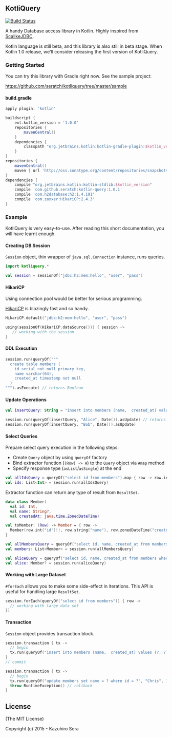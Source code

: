 ## KotliQuery

[![Build Status](https://travis-ci.org/seratch/kotliquery.svg)](https://travis-ci.org/seratch/kotliquery)

A handy Database access library in Kotlin. Highly inspired from [ScalikeJDBC](http://scalikejdbc.org/). 

Kotlin language is still beta, and this library is also still in beta stage.
When Kotlin 1.0 release, we'll consider releasing the first version of KotliQuery.

### Getting Started

You can try this library with Gradle right now. See the sample project:

https://github.com/seratch/kotliquery/tree/master/sample

#### build.gradle

```groovy
apply plugin: 'kotlin'

buildscript {
    ext.kotlin_version = '1.0.0'
    repositories {
        mavenCentral()
    }
    dependencies {
        classpath "org.jetbrains.kotlin:kotlin-gradle-plugin:$kotlin_version"
    }
}
repositories {
    mavenCentral()
    maven { url 'http://oss.sonatype.org/content/repositories/snapshots' }
}
dependencies {
    compile "org.jetbrains.kotlin:kotlin-stdlib:$kotlin_version"
    compile 'com.github.seratch:kotlin-query:1.0.1'
    compile 'com.h2database:h2:1.4.191'
    compile 'com.zaxxer:HikariCP:2.4.3'
}
```

### Example

KotliQuery is very easy-to-use. After reading this short documentation, you will have learnt enough.

#### Creating DB Session

`Session` object, thin wrapper of `java.sql.Connection` instance, runs queries.

```kotlin
import kotliquery.*

val session = sessionOf("jdbc:h2:mem:hello", "user", "pass")
```

#### HikariCP

Using connection pool would be better for serious programming.

[HikariCP](https://github.com/brettwooldridge/HikariCP) is blazingly fast and so handy.

```kotlin
HikariCP.default("jdbc:h2:mem:hello", "user", "pass")

using(sessionOf(HikariCP.dataSource())) { session ->
   // working with the session
}
```

#### DDL Execution

```kotlin
session.run(queryOf("""
  create table members (
    id serial not null primary key,
    name varchar(64),
    created_at timestamp not null
  )
""").asExecute) // returns Boolean
```

#### Update Operations

```kotlin
val insertQuery: String = "insert into members (name,  created_at) values (?, ?)"

session.run(queryOf(insertQuery, "Alice", Date()).asUpdate) // returns effected row count
session.run(queryOf(insertQuery, "Bob", Date()).asUpdate)
```

#### Select Queries

Prepare select query execution in the following steps:

- Create `Query` object by using `queryOf` factory
- Bind extractor function (`(Row) -> A`) to the `Query` object via `#map` method
- Specify response type (`asList`/`asSingle`) at the end

```kotlin
val allIdsQuery = queryOf("select id from members").map { row -> row.int("id") }.asList
val ids: List<Int> = session.run(allIdsQuery)
```

Extractor function can return any type of result from `ResultSet`.

```kotlin
data class Member(
  val id: Int,
  val name: String?,
  val createdAt: java.time.ZonedDateTime)

val toMember: (Row) -> Member = { row -> 
  Member(row.int("id")!!, row.string("name"), row.zonedDateTime("created_at")!!)
}

val allMembersQuery = queryOf("select id, name, created_at from members").map(toMember).asList
val members: List<Member> = session.run(allMembersQuery)
```

```kotlin
val aliceQuery = queryOf("select id, name, created_at from members where name = ?", "Alice").map(toMember).asSingle
val alice: Member? = session.run(aliceQuery)
```

#### Working with Large Dataset

`#forEach` allows you to make some side-effect in iterations. This API is useful for handling large `ResultSet`.

```kotlin
session.forEach(queryOf("select id from members")) { row ->
  // working with large data set
})
```

#### Transaction

`Session` object provides transaction block.

```kotlin
session.transaction { tx ->
  // begin
  tx.run(queryOf("insert into members (name,  created_at) values (?, ?)", "Alice", Date()).asUpdate)
}
// commit

session.transaction { tx ->
  // begin
  tx.run(queryOf("update members set name = ? where id = ?", "Chris", 1).asUpdate)
  throw RuntimeException() // rollback
}
```

## License

(The MIT License)

Copyright (c) 2015 - Kazuhiro Sera
